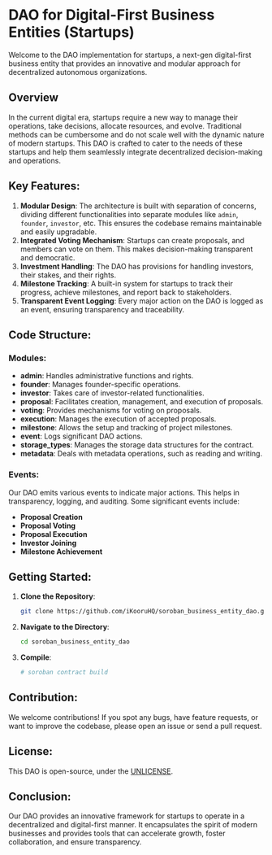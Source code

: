 # DAO for Digital-First Business Entities (Startups)

Welcome to the DAO implementation for startups, a next-gen digital-first business entity that provides an innovative and modular approach for decentralized autonomous organizations.

## Overview

In the current digital era, startups require a new way to manage their operations, take decisions, allocate resources, and evolve. Traditional methods can be cumbersome and do not scale well with the dynamic nature of modern startups. This DAO is crafted to cater to the needs of these startups and help them seamlessly integrate decentralized decision-making and operations.

## Key Features:

1. **Modular Design**: The architecture is built with separation of concerns, dividing different functionalities into separate modules like `admin`, `founder`, `investor`, etc. This ensures the codebase remains maintainable and easily upgradable.
2. **Integrated Voting Mechanism**: Startups can create proposals, and members can vote on them. This makes decision-making transparent and democratic.
3. **Investment Handling**: The DAO has provisions for handling investors, their stakes, and their rights.
4. **Milestone Tracking**: A built-in system for startups to track their progress, achieve milestones, and report back to stakeholders.
5. **Transparent Event Logging**: Every major action on the DAO is logged as an event, ensuring transparency and traceability.

## Code Structure:

### Modules:

- **admin**: Handles administrative functions and rights.
- **founder**: Manages founder-specific operations.
- **investor**: Takes care of investor-related functionalities.
- **proposal**: Facilitates creation, management, and execution of proposals.
- **voting**: Provides mechanisms for voting on proposals.
- **execution**: Manages the execution of accepted proposals.
- **milestone**: Allows the setup and tracking of project milestones.
- **event**: Logs significant DAO actions.
- **storage_types**: Manages the storage data structures for the contract.
- **metadata**: Deals with metadata operations, such as reading and writing.

### Events:

Our DAO emits various events to indicate major actions. This helps in transparency, logging, and auditing. Some significant events include:

- **Proposal Creation**
- **Proposal Voting**
- **Proposal Execution**
- **Investor Joining**
- **Milestone Achievement**

## Getting Started:

1. **Clone the Repository**:
   ```bash
   git clone https://github.com/iKooruHQ/soroban_business_entity_dao.git
   ```
2. **Navigate to the Directory**:
   ```bash
   cd soroban_business_entity_dao
   ```
3. **Compile**:
   ```bash
   # soroban contract build
   ```

## Contribution:

We welcome contributions! If you spot any bugs, have feature requests, or want to improve the codebase, please open an issue or send a pull request.

## License:

This DAO is open-source, under the [UNLICENSE](LICENSE).

## Conclusion:

Our DAO provides an innovative framework for startups to operate in a decentralized and digital-first manner. It encapsulates the spirit of modern businesses and provides tools that can accelerate growth, foster collaboration, and ensure transparency.
